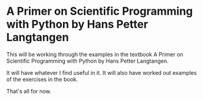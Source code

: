 # A Primer on Scientific Programming with Python by Hans Petter Langtangen
This will be working through the examples in the textbook A Primer on Scientific Programming with Python
by Hans Petter Langtangen.

It will have whatever I find useful in it.
It will also have worked out examples of the exercises in the book.

That's all for now.
